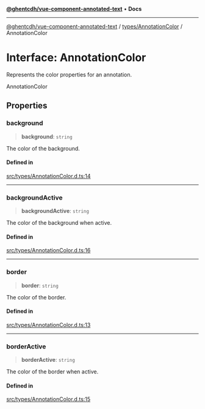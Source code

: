 [**@ghentcdh/vue-component-annotated-text**](../../../README.md) • **Docs**

***

[@ghentcdh/vue-component-annotated-text](../../../modules.md) / [types/AnnotationColor](../README.md) / AnnotationColor

# Interface: AnnotationColor

Represents the color properties for an annotation.

 AnnotationColor

## Properties

### background

> **background**: `string`

The color of the background.

#### Defined in

[src/types/AnnotationColor.d.ts:14](https://github.com/GhentCDH/vue_component_annotated_text/blob/bbd5dc841c855a8533eb4b63ec1d23dd4ebf9e1d/src/types/AnnotationColor.d.ts#L14)

***

### backgroundActive

> **backgroundActive**: `string`

The color of the background when active.

#### Defined in

[src/types/AnnotationColor.d.ts:16](https://github.com/GhentCDH/vue_component_annotated_text/blob/bbd5dc841c855a8533eb4b63ec1d23dd4ebf9e1d/src/types/AnnotationColor.d.ts#L16)

***

### border

> **border**: `string`

The color of the border.

#### Defined in

[src/types/AnnotationColor.d.ts:13](https://github.com/GhentCDH/vue_component_annotated_text/blob/bbd5dc841c855a8533eb4b63ec1d23dd4ebf9e1d/src/types/AnnotationColor.d.ts#L13)

***

### borderActive

> **borderActive**: `string`

The color of the border when active.

#### Defined in

[src/types/AnnotationColor.d.ts:15](https://github.com/GhentCDH/vue_component_annotated_text/blob/bbd5dc841c855a8533eb4b63ec1d23dd4ebf9e1d/src/types/AnnotationColor.d.ts#L15)
